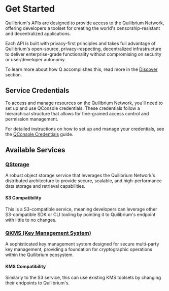 # Get Started

Quilibrium's APIs are designed to provide access to the Quilibrium Network, offering developers a toolset for creating the world's censorship-resistant and decentralized applications. 

Each API is built with privacy-first principles and takes full advantage of Quilibrium's open-source, privacy-respecting, decentralized infrastructure to deliver enterprise-grade functionality without compromising on security or user/developer autonomy.

To learn more about how Q accomplishes this, read more in the [Discover](/docs/discover/q-story) section.

## Service Credentials
To access and manage resources on the Quilibrium Network, you'll need to set up and use QConsole credentials. These credentials follow a hierarchical structure that allows for fine-grained access control and permission management.

For detailed instructions on how to set up and manage your credentials, see the [QConsole Credentials](/docs/api/credentials) guide.


## Available Services

### [QStorage](/docs/api/q-storage/overview)
A robust object storage service that leverages the Quilibrium Network's distributed architecture to provide secure, scalable, and high-performance data storage and retrieval capabilities.
#### S3 Compatibility
This is a S3-compatible service, meaning developers can leverage other S3-compatible SDK or CLI tooling by pointing it to Quilibrium's endpoint with little to no changes. 

### [QKMS (Key Management System)](/docs/api/q-kms/overview)
A sophisticated key management system designed for secure multi-party key management, providing a foundation for cryptographic operations within the Quilibrium ecosystem.
#### KMS Compatibility
Similarly to the S3 service, this can use existing KMS toolsets by changing their endpoints to Quilibrium's.

<!-- ## Planned Services -->
<!-- TBD: need to find list of services -->
